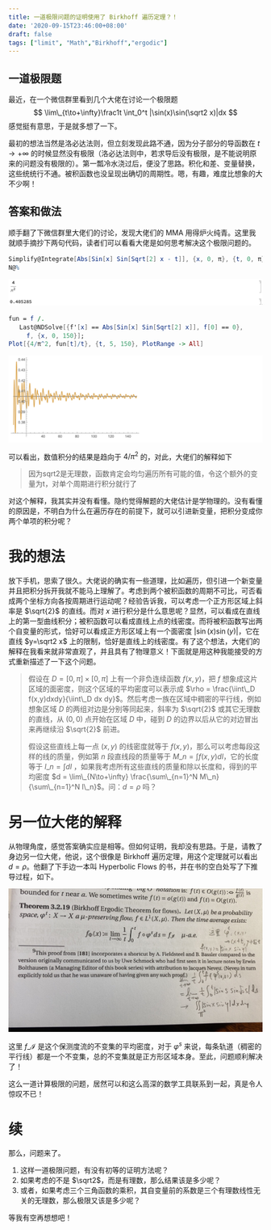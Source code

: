 ```yaml
---
title: 一道极限问题的证明使用了 Birkhoff 遍历定理？！
date: '2020-09-15T23:46:00+08:00'
draft: false
tags: ["limit", "Math","Birkhoff","ergodic"]
---
```


## 一道极限题

最近，在一个微信群里看到几个大佬在讨论一个极限题
$$
\lim\_{t\to+\infty}\frac1t \int_0^t |\sin(x)\sin(\sqrt2 x)|dx
$$
感觉挺有意思，于是就多想了一下。

最初的想法当然是洛必达法则，但立刻发现此路不通，因为分子部分的导函数在 $t\to+\infty$ 的时候显然没有极限（洛必达法则中，若求导后没有极限，是不能说明原来的问题没有极限的）。第一瓢冷水浇过后，便没了思路。积化和差、变量替换，这些统统行不通。被积函数也没呈现出确切的周期性。嗯，有趣，难度比想象的大不少啊！

## 答案和做法

顺手翻了下微信群里大佬们的讨论，发现大佬们的 MMA 用得炉火纯青。这里我就顺手摘抄下两句代码，读者们可以看看大佬是如何思考解决这个极限问题的。

```mathematica
Simplify@Integrate[Abs[Sin[x] Sin[Sqrt[2] x - t]], {x, 0, π}, {t, 0, π}]/π^2
N@%
```

![结果](./img/mma-result1.png)

```mathematica
fun = f /. 
   Last@NDSolve[{f'[x] == Abs[Sin[x] Sin[Sqrt[2] x]], f[0] == 0}, 
     f, {x, 0, 150}];
Plot[{4/π^2, fun[t]/t}, {t, 5, 150}, PlotRange -> All]
```

![mma-result2](./img/mma-result2.png)

可以看出，数值积分的结果是趋向于 $4/\pi^2$ 的，对此，大佬们的解释如下

> 因为sqrt2是无理数，函数肯定会均匀遍历所有可能的值，令这个额外的变量为t，对单个周期进行积分就行了

对这个解释，我其实并没有看懂。隐约觉得解题的大佬估计是学物理的。没有看懂的原因是，不明白为什么在遍历存在的前提下，就可以引进新变量，把积分变成你两个单项的积分呢？

# 我的想法

放下手机，思索了很久。大佬说的确实有一些道理，比如遍历，但引进一个新变量并且把积分拆开我就不能马上理解了。考虑到两个被积函数的周期不可比，可否看成两个坐标方向各按周期进行运动呢？经验告诉我，可以考虑一个正方形区域上斜率是 $\sqrt{2}$ 的直线。而对 $x$ 进行积分是什么意思呢？显然，可以看成在直线上的第一型曲线积分；被积函数可以看成直线上点的线密度。而将被积函数写出两个自变量的形式，恰好可以看成正方形区域上有一个面密度 $|\sin(x)\sin(y)|$，它在直线 $y=\sqrt2 x$ 上的限制，恰好是直线上的线密度。有了这个想法，大佬们的解释在我看来就非常直观了，并且具有了物理意义！下面就是用这种我能接受的方式重新描述了一下这个问题。

> 假设在 $D=[0,\pi] \times [0,\pi]$ 上有一个非负连续函数 $f(x,y)$，把 $f$ 想象成这片区域的面密度，则这个区域的平均密度可以表示成 $\rho = \frac{\iint\_D f(x,y)dxdy}{\iint\_D dx dy}$。然后考虑一族在区域中稠密的平行线，例如想象区域 $D$ 的两组对边是分别等同起来，斜率为 $\sqrt{2}$ 或其它无理数的直线，从 $(0,0)$ 点开始在区域 $D$ 中，碰到 $D$ 的边界以后从它的对边冒出来再继续沿 $\sqrt{2}$ 前进。
>
> 假设这些直线上每一点 $(x,y)$ 的线密度就等于 $f(x,y)$，那么可以考虑每段这样的线的质量，例如第 $n$ 段直线段的质量等于 $M\_n = \int f(x,y)dl$，它的长度等于 $l\_n = \int dl$ ，如果我考虑所有这些直线的质量和除以长度和，得到的平均密度 $d = \lim\_{N\to+\infty} \frac{\sum\_{n=1}^N M\_n}{\sum\_{n=1}^N l\_n}$。问：$d=\rho$ 吗？

# 另一位大佬的解释

从物理角度，感觉答案确实应是相等。但如何证明，我却没有思路。于是，请教了身边另一位大佬，他说，这个很像是 Birkhoff 遍历定理，用这个定理就可以看出 $d=\rho$。他翻了下手边一本叫 Hyperbolic Flows 的书，并在书的空白处写了下推导过程，如下。

![derivation](./img/derivation.jpeg)

这里 $f\_\mathscr{I}$ 是这个保测度流的不变集的平均密度，对于 $\varphi^s$ 来说，每条轨道（稠密的平行线）都是一个不变集，总的不变集就是正方形区域本身。至此，问题顺利解决了！

这么一道计算极限的问题，居然可以和这么高深的数学工具联系到一起，真是令人惊叹不已！

# 续

那么，问题来了。

1. 这样一道极限问题，有没有初等的证明方法呢？
2. 如果考虑的不是 $\sqrt2$，而是有理数，那么结果该是多少呢？
3. 或者，如果考虑三个三角函数的乘积，其自变量前的系数是三个有理数线性无关的无理数，那么极限又该是多少呢？ 

等我有空再想想吧！